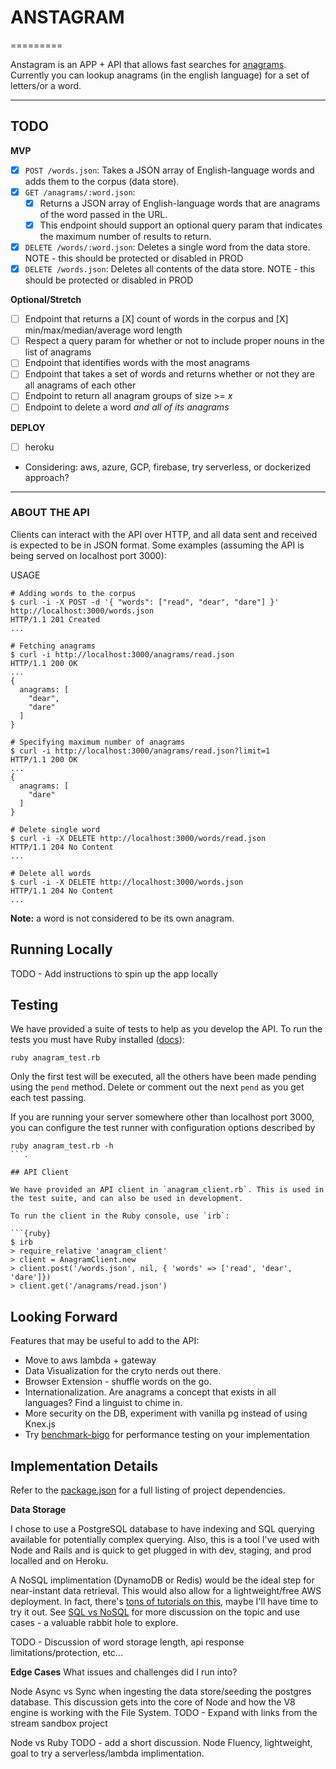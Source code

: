# ANSTAGRAM

=========

Anstagram is an APP + API that allows fast searches for [anagrams](https://en.wikipedia.org/wiki/Anagram). Currently you can lookup anagrams (in the english language) for a set of letters/or a word.

---

## TODO

**MVP**

- [X] `POST /words.json`: Takes a JSON array of English-language words and adds them to the corpus (data store).
- [X] `GET /anagrams/:word.json`:
  - [X]  Returns a JSON array of English-language words that are anagrams of the word passed in the URL.
  - [X]  This endpoint should support an optional query param that indicates the maximum number of results to return.
- [X] `DELETE /words/:word.json`: Deletes a single word from the data store. NOTE - this should be protected or disabled in PROD
- [X] `DELETE /words.json`: Deletes all contents of the data store. NOTE - this should be protected or disabled in PROD

**Optional/Stretch**

- [ ] Endpoint that returns a [X] count of words in the corpus and [X] min/max/median/average word length
- [ ] Respect a query param for whether or not to include proper nouns in the list of anagrams
- [ ] Endpoint that identifies words with the most anagrams
- [ ] Endpoint that takes a set of words and returns whether or not they are all anagrams of each other
- [ ] Endpoint to return all anagram groups of size >= *x*
- [ ] Endpoint to delete a word *and all of its anagrams*

**DEPLOY**

- [ ] heroku
- Considering: aws, azure, GCP, firebase, try serverless, or dockerized approach?

---

### ABOUT THE API

Clients can interact with the API over HTTP, and all data sent and received is expected to be in JSON format. Some examples (assuming the API is being served on localhost port 3000):

USAGE

```{bash}
# Adding words to the corpus
$ curl -i -X POST -d '{ "words": ["read", "dear", "dare"] }' http://localhost:3000/words.json
HTTP/1.1 201 Created
...

# Fetching anagrams
$ curl -i http://localhost:3000/anagrams/read.json
HTTP/1.1 200 OK
...
{
  anagrams: [
    "dear",
    "dare"
  ]
}

# Specifying maximum number of anagrams
$ curl -i http://localhost:3000/anagrams/read.json?limit=1
HTTP/1.1 200 OK
...
{
  anagrams: [
    "dare"
  ]
}

# Delete single word
$ curl -i -X DELETE http://localhost:3000/words/read.json
HTTP/1.1 204 No Content
...

# Delete all words
$ curl -i -X DELETE http://localhost:3000/words.json
HTTP/1.1 204 No Content
...
```

**Note:** a word is not considered to be its own anagram.

## Running Locally

TODO - Add instructions to spin up the app locally

## Testing

We have provided a suite of tests to help as you develop the API. To run the tests you must have Ruby installed ([docs](https://www.ruby-lang.org/en/documentation/installation/)):

```{bash}
ruby anagram_test.rb
```

Only the first test will be executed, all the others have been made pending using the `pend` method. Delete or comment out the next `pend` as you get each test passing.

If you are running your server somewhere other than localhost port 3000, you can configure the test runner with configuration options described by

```{bash}
ruby anagram_test.rb -h
```.

## API Client

We have provided an API client in `anagram_client.rb`. This is used in the test suite, and can also be used in development.

To run the client in the Ruby console, use `irb`:

```{ruby}
$ irb
> require_relative 'anagram_client'
> client = AnagramClient.new
> client.post('/words.json', nil, { 'words' => ['read', 'dear', 'dare']})
> client.get('/anagrams/read.json')
```

## Looking Forward

Features that may be useful to add to the API:

- Move to aws lambda + gateway
- Data Visualization for the cryto nerds out there.
- Browser Extension - shuffle words on the go.
- Internationalization. Are anagrams a concept that exists in all languages? Find a linguist to chime in.
- More security on the DB, experiment with vanilla pg instead of using Knex.js
- Try [benchmark-bigo](https://github.com/davy/benchmark-bigo) for performance testing on your implementation

## Implementation Details

Refer to the [package.json](./package.json) for a full listing of project dependencies.

**Data Storage**

I chose to use a PostgreSQL database to have indexing and SQL querying available for potentially complex querying. Also, this is a tool I've used with Node and Rails and is quick to get plugged in with dev, staging, and prod localled and on Heroku.

A NoSQL implimentation (DynamoDB or Redis) would be the ideal step for near-instant data retrieval. This would also allow for a lightweight/free AWS deployment. In fact, there's [tons of tutorials on this](https://serverless.com/blog/node-rest-api-with-serverless-lambda-and-dynamodb/), maybe I'll have time to try it out. See [SQL vs NoSQL](https://www.xplenty.com/blog/the-sql-vs-nosql-difference/) for more discussion on the topic and use cases - a valuable rabbit hole to explore.

TODO - Discussion of word storage length, api response limitations/protection, etc...

**Edge Cases** What issues and challenges did I run into?

Node Async vs Sync when ingesting the data store/seeding the postgres database. This discussion gets into the core of Node and how the V8 engine is working with the File System. TODO - Expand with links from the stream sandbox project

Node vs Ruby TODO - add a short discussion. Node Fluency, lightweight, goal to try a serverless/lambda implimentation.
